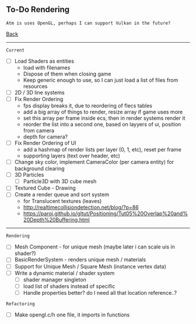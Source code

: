 To-Do Rendering
-----

    Atm is uses OpenGL, perhaps I can support Vulkan in the future?

[Back](todo-main.md)

-----

`Current`

- [ ] Load Shaders as entities
    - load with filenames
    - Dispose of them when closing game
    - Keep generic enough to use, so I can just load a list of files from resources
- [ ] 2D / 3D line systems
- [ ] Fix Render Ordering
    - fps display breaks it, due to reordering of flecs tables
    - add a big array of things to render, resize array if game uses more
    - set this array per frame inside ecs, then in render systems render it
    - reorder the list into a second one, based on layyers of ui, position from camera
    - depth for camera?
- [ ] Fix Render Ordering of UI
    - add a hashmap of render lists per layer (0, 1, etc), reset per frame
    - supporting layers (text over header, etc)
- [ ] Change sky color, implement CameraColor (per camera entity) for background clearing
- [ ] 3D Particles
    - [ ] Particle3D with 3D cube mesh
- [ ] Textured Cube - Drawing
- [ ] Create a render queue and sort system
    - for Translucent textures (leaves)
    - http://realtimecollisiondetection.net/blog/?p=86
    - https://paroj.github.io/gltut/Positioning/Tut05%20Overlap%20and%20Depth%20Buffering.html

-----

`Rendering`
- [ ] Mesh Component - for unique mesh (maybe later i can scale uis in shader?)
- [ ] BasicRenderSystem - renders unique mesh / materials
- [ ] Support for Unique Mesh / Square Mesh (instance vertex data)
- [ ] Write a dynamic material / shader system
    - [ ] shader manager singleton
    - [ ] load list of shaders instead of specific
    - [ ] Handle properties better? do I need all that location reference..?

`Refactoring`
- [ ] Make opengl.c/h one file, it imports in functions